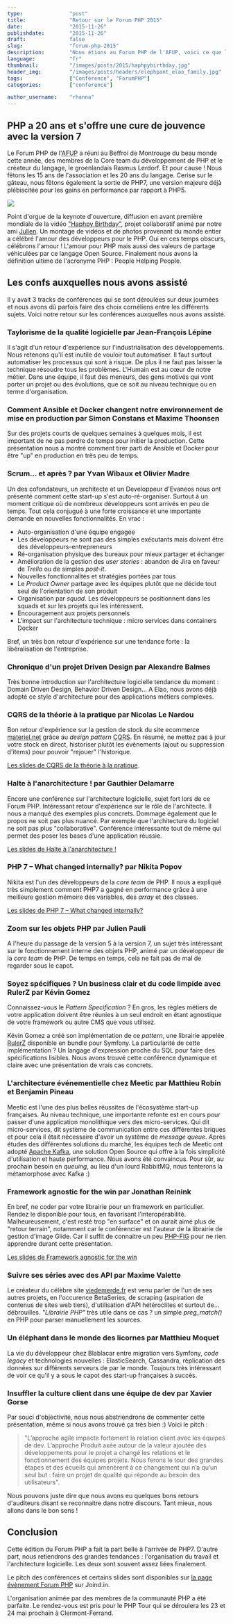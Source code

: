 ```yaml
---
type:               "post"
title:              "Retour sur le Forum PHP 2015"
date:               "2015-11-26"
publishdate:        "2015-11-26"
draft:              false
slug:               "forum-php-2015"
description:        "Nous étions au Forum PHP de l'AFUP, voici ce que l'on a retenu."
language:           "fr"
thumbnail:          "/images/posts/2015/haphpybirthday.jpg"
header_img:         "/images/posts/headers/elephpant_elao_family.jpg"
tags:               ["Conférence", "ForumPHP"]
categories:         ["conference"]

author_username:    "rhanna"
---
```


## PHP a 20 ans et s'offre une cure de jouvence avec la version 7

Le Forum PHP de l'<abbr title="Association Française des Utilisateurs de PHP">AFUP</abbr> a réuni au Beffroi de Montrouge du beau monde
cette année, des membres de la Core team du développement de PHP et le créateur du langage, le groenlandais Rasmus
Lerdorf.
Et pour cause ! Nous fêtons les 15 ans de l'association et les 20 ans du langage. Cerise sur le gâteau, nous fêtons
également la sortie de PHP7, une version majeure déjà plébiscitée pour les gains en performance par rapport à PHP5. 

<img src="/images/posts/2015/haphpybirthday.jpg" class="text-center">

Point d'orgue de la keynote d'ouverture, diffusion en avant première mondiale de la vidéo
["Haphpy Birthday"](https://www.youtube.com/watch?v=tHlCsZf3nmA),
projet collaboratif animé par notre ami [Julien](https://twitter.com/Woecifaun).
Un montage de vidéos et de photos provenant du monde entier a célébré l'amour des développeurs pour le PHP.
Oui en ces temps obscurs, célébrons l'amour !
L'amour pour PHP mais aussi des valeurs de partage véhiculées par ce langage Open Source.
Finalement nous avons la définition ultime de l'acronyme PHP : People Helping People.

## Les confs auxquelles nous avons assisté

Il y avait 3 tracks de conférences qui se sont déroulées sur deux journées et nous avons dû parfois faire des choix
cornéliens entre les différents sujets.
Voici notre retour sur les conférences auxquelles nous avons assisté.

### Taylorisme de la qualité logicielle par Jean-François Lépine

Il s'agit d'un retour d'expérience sur l'industrialisation des développements.
Nous retenons qu'il est inutile de vouloir tout automatiser.
Il faut surtout automatiser les processus qui sont à risque.
De plus il ne faut pas laisser la technique résoudre tous les problèmes.
L'Humain est au cœur de notre métier. Dans une équipe, il faut des meneurs, des gens motivés qui vont porter un projet
ou des évolutions, que ce soit au niveau technique ou en terme d'organisation. 

### Comment Ansible et Docker changent notre environnement de mise en production par Simon Constans et Maxime Thoonsen

Sur des projets courts de quelques semaines à quelques mois, il est important de ne pas perdre de temps pour initier la
production. Cette présentation nous a montré comment tirer parti de Ansible et Docker pour être "up" en production en
très peu de temps.

### Scrum... et après ? par Yvan Wibaux et Olivier Madre

Un des cofondateurs, un architecte et un Developpeur d'Evaneos nous ont présenté comment cette start-up s'est
auto-ré-organiser.
Surtout à un moment critique où de nombreux développeurs sont arrivés en peu de temps.
Tout cela conjugué à une forte croissance et une importante demande en nouvelles fonctionnalités.
En vrac :

* Auto-organisation d'une équipe engagée
* Les développeurs ne sont pas des simples exécutants mais doivent être des développeurs-entrepreneurs
* Ré-organisation physique des bureaux pour mieux partager et échanger
* Amélioration de la gestion des *user stories* : abandon de Jira en faveur de *Trello* ou de simples *post-it*.
* Nouvelles fonctionnalités et stratégies portées par tous
* Le *Product Owner* partage avec les équipes plutôt que ne décide tout seul de l'orientation de son produit
* Organisation par *squad*. Les développeurs se positionnent dans les squads et sur les projets qui les intéressent.
* Encouragement aux projets personnels
* L'impact sur l'architecture technique : micro services dans containers Docker

Bref, un très bon retour d'expérience sur une tendance forte : la libéralisation de l'entreprise.

### Chronique d'un projet Driven Design par Alexandre Balmes

Très bonne introduction sur l'architecture logicielle tendance du moment : Domain Driven Design, Behavior Driven
Design... A Elao, nous avons déjà adopté ce style d'architecture pour des applications métiers complexes.

### CQRS de la théorie à la pratique par Nicolas Le Nardou

Bon retour d'expérience sur la gestion de stock du site ecommerce [materiel.net](http://www.materiel.net/) grâce au
*design pattern* <abbr title="Command Query Responsibility Segregation">CQRS</abbr>.
En résumé, ne mettez pas à jour votre stock en direct, historiser plutôt les évènements (ajout ou suppression d'items)
pour pouvoir "rejouer" l'historique.

[Les slides de CQRS de la théorie à la pratique](https://speakerdeck.com/niktux/cqrs-de-la-theorie-a-la-pratique).

### Halte à l'anarchitecture ! par Gauthier Delamarre

Encore une conférence sur l'architecture logicielle, sujet fort lors de ce Forum PHP. Intéressant retour d'expérience
sur le rôle de l'architecte. Il nous a manqué des exemples plus concrets. Dommage également que le propos ne soit pas
plus nuancé. Par exemple que l'architecture du logiciel ne soit pas plus "collaborative". Conférence intéressante tout
de même qui permet des poser les bases d'une application réussie.

[Les slides de Halte à l'anarchitecture !](http://slides.opcoding.eu/anarchitecture/?standalone#/)

### PHP 7 – What changed internally? par Nikita Popov
 
Nikita est l'un des développeurs de la *core team* de PHP. Il nous a expliqué très simplement comment PHP7 a gagné en
performance grâce à une meilleure gestion mémoire des variables, des *array* et des classes.

[Les slides de PHP 7 – What changed internally?](http://www.slideshare.net/nikita_ppv/php-7-what-changed-internally-forum-php-2015)

### Zoom sur les objets PHP par Julien Pauli

A l'heure du passage de la version 5 à la version 7, un sujet très intéressant sur le fonctionnement interne des
objets PHP, animé par un développeur de la *core team* de PHP. De temps en temps, cela ne fait pas de mal de regarder
sous le capot.

### Soyez spécifiques ? Un business clair et du code limpide avec RulerZ par Kévin Gomez

Connaissez-vous le *Pattern Specification* ? En gros, les règles métiers de votre application doivent être réunies à
un seul endroit en étant agnostique de votre framework ou autre CMS que vous utilisez.

Kévin Gomez a créé son implémentation de ce *pattern*, une librairie appelée [RulerZ](https://github.com/K-Phoen/rulerz)
disponible en bundle pour Symfony.
La particularité de cette implémentation ? Un langage d'expression proche du SQL pour faire des spécifications lisibles. 
Nous avons trouvé cette conférence dynamique et claire avec une présentation de vrais cas concrets.

### L'architecture événementielle chez Meetic par Matthieu Robin et Benjamin Pineau

Meetic est l'une des plus belles réussites de l'écosystème start-up françaises. Au niveau technique, une importante
refonte est en cours pour passer d'une application monolithique vers des micro-services.
Qui dit micro-services, dit système de communication entre ces différentes briques et pour cela il était nécessaire
d'avoir un système de *message queue*. Après études des différentes solutions du marché, les équipes tech de Meetic
ont adopté [Apache Kafka](http://kafka.apache.org/), une solution Open Source qui offre à la fois simplicité d'utilisation et haute performance.
Nous avons été convaincus. Pour sûr, au prochain besoin en *queuing*, au lieu d'un lourd RabbitMQ, nous tenterons la
métamorphose avec Kafka :)

### Framework agnostic for the win par Jonathan Reinink

En bref, ne coder par votre librairie pour un framework en particulier. Rendez le disponible pour tous, en favorisant
l'interopérabilité.
Malheureusement, c'est resté trop "en surface" et on aurait aimé plus de "retour terrain", notamment car le conférencier est
l'auteur de la librairie de gestion d'image Glide.
Car il suffit de connaitre un peu [PHP-FIG](http://www.php-fig.org/) pour ne rien apprendre durant cette présentation.

[Les slides de Framework agnostic for the win](https://speakerdeck.com/reinink/framework-agnostic-packages-for-the-win)

### Suivre ses séries avec des API par Maxime Valette

Le créateur du célèbre site [viedemerde.fr](http://www.viedemerde.fr/) est venu parler de l'un de ses autres projets, en l'occurence BetaSeries, de
scraping (aspiration de contenus de sites web tiers), d'utilisation d'API hétéroclites et surtout de... débrouilles.
*"Librairie PHP"* très utile dans ce cas ? un simple *preg_match()* en PHP pour parser manuellement les sources.

### Un éléphant dans le monde des licornes par Matthieu Moquet

La vie du développeur chez Blablacar entre migration vers Symfony, *code legacy* et technologies nouvelles :
ElasticSearch, Cassandra, réplication des données sur différents serveurs de par le monde.
Toujours très intéressant de voir ce qu'il y a sous le capot des start-up françaises à succès.

### Insuffler la culture client dans une équipe de dev par Xavier Gorse

Par souci d'objectivité, nous nous abstriendrons de commenter cette présentation, même si nous avons trouvé ça très
bien :)
Voici le pitch :

> "L’approche agile impacte fortement la relation client avec les équipes de dev. L’approche Produit
axée autour de la valeur ajoutée des développements pour le projet a changé les relations et le fonctionnement des
équipes projets. Nous ferons le tour des grandes étapes et des écueils qui amenèrent à ce changement qui n’a qu’un seul
but : faire un projet de qualité qui réponde au besoin des utilisateurs".

Nous pouvons juste dire que nous avons eu quelques bons retours d'auditeurs disant se reconnaitre dans notre
discours. Tant mieux, nous allons dans le bon sens !

## Conclusion

Cette édition du Forum PHP a fait la part belle à l'arrivée de PHP7. D'autre part, nous retiendrons des grandes
tendances : l'organisation du travail et l'architecture logicielle. Les deux sont souvent assez liées finalement.

Le pitch des conférences et certains slides sont disponibles sur
[la page évènement Forum PHP](https://joind.in/event/view/3950) sur Joind.in.

L'organisation animée par des membres de la communauté PHP a été parfaite. Le rendez-vous est pris pour le PHP Tour qui
se déroulera les 23 et 24 mai prochain à Clermont-Ferrand. 
